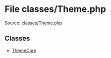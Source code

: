 File classes/Theme.php
=========

Source: [classes/Theme.php](https://github.com/PrestaShop/PrestaShop/blob/1.5.6.2/classes/Theme.php)


Classes
-------

* [ThemeCore](class.ThemeCore.md)

